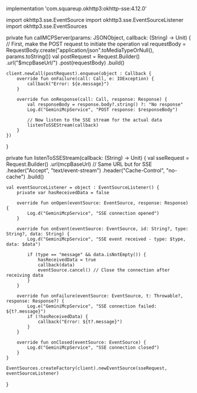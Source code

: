 implementation 'com.squareup.okhttp3:okhttp-sse:4.12.0'



import okhttp3.sse.EventSource
import okhttp3.sse.EventSourceListener
import okhttp3.sse.EventSources

private fun callMCPServer(params: JSONObject, callback: (String) -> Unit) {
    // First, make the POST request to initiate the operation
    val requestBody = RequestBody.create("application/json".toMediaTypeOrNull(), params.toString())
    val postRequest = Request.Builder()
        .url("$mcpBaseUrl/")
        .post(requestBody)
        .build()

    client.newCall(postRequest).enqueue(object : Callback {
        override fun onFailure(call: Call, e: IOException) {
            callback("Error: ${e.message}")
        }

        override fun onResponse(call: Call, response: Response) {
            val responseBody = response.body?.string() ?: "No response"
            Log.d("GeminiMcpService", "POST response: $responseBody")
            
            // Now listen to the SSE stream for the actual data
            listenToSSEStream(callback)
        }
    })
}

private fun listenToSSEStream(callback: (String) -> Unit) {
    val sseRequest = Request.Builder()
        .url(mcpBaseUrl) // Same URL but for SSE
        .header("Accept", "text/event-stream")
        .header("Cache-Control", "no-cache")
        .build()

    val eventSourceListener = object : EventSourceListener() {
        private var hasReceivedData = false
        
        override fun onOpen(eventSource: EventSource, response: Response) {
            Log.d("GeminiMcpService", "SSE connection opened")
        }

        override fun onEvent(eventSource: EventSource, id: String?, type: String?, data: String) {
            Log.d("GeminiMcpService", "SSE event received - type: $type, data: $data")
            
            if (type == "message" && data.isNotEmpty()) {
                hasReceivedData = true
                callback(data)
                eventSource.cancel() // Close the connection after receiving data
            }
        }

        override fun onFailure(eventSource: EventSource, t: Throwable?, response: Response?) {
            Log.e("GeminiMcpService", "SSE connection failed: ${t?.message}")
            if (!hasReceivedData) {
                callback("Error: ${t?.message}")
            }
        }

        override fun onClosed(eventSource: EventSource) {
            Log.d("GeminiMcpService", "SSE connection closed")
        }
    }

    EventSources.createFactory(client).newEventSource(sseRequest, eventSourceListener)
}
